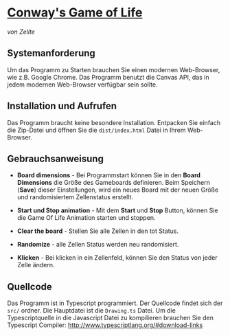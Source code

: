# [Conway's Game of Life](https://zelite.github.io/game-of-life)
_von Zelite_

## Systemanforderung

Um das Programm zu Starten brauchen Sie einen modernen Web-Browser, wie z.B. Google Chrome. Das Programm benutzt die Canvas API, das in jedem modernen Web-Browser verfügbar sein sollte. 

## Installation und Aufrufen

Das Programm braucht keine besondere Installation. Entpacken Sie einfach die Zip-Datei und öffnen Sie die `dist/index.html` Datei in Ihrem Web-Browser.

## Gebrauchsanweisung

* __Board dimensions__ - Bei Programmstart können Sie in den __Board Dimensions__ die Größe des Gameboards definieren. Beim Speichern (__Save__) dieser Einstellungen, wird ein neues Board mit der neuen Größe und randomisiertem Zellenstatus erstellt.

* __Start und Stop animation__ - Mit dem __Start__ und __Stop__ Button, können Sie die Game Of Life Animation starten und stoppen.

* __Clear the board__ - Stellen Sie alle Zellen in den tot Status.

* __Randomize__ - alle Zellen Status werden neu randomisiert.

* __Klicken__ - Bei klicken in ein Zellenfeld, können Sie den Status von jeder Zelle ändern.



## Quellcode

Das Programm ist in Typescript programmiert. Der Quellcode findet sich der `src/` ordner. Die Hauptdatei ist die `Drawing.ts` Datei. Um die Typescriptquelle in die Javascript Datei zu kompilieren brauchen Sie den Typescript Compiler: http://www.typescriptlang.org/#download-links
